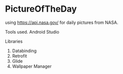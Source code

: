# PictureOfTheDay

using https://api.nasa.gov/ for daily pictures from NASA.

Tools used.
Android Studio


Libraries 
1) Databinding
2) Retrofit
3) Glide
4) Wallpaper Manager
 
